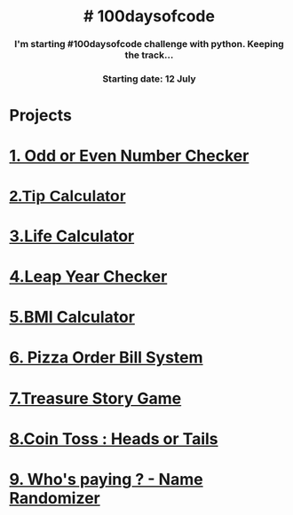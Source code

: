 <h1 align="center">
# 100daysofcode
  </h1>
  <h3 align="center">
I'm starting  #100daysofcode challenge with python. Keeping the track...
</h3>

<h3 align="center">
Starting date: 12 July
</h3>

<h1>Projects</h1>
<h1><a href="https://github.com/rafidoth/100daysofcode/blob/main/odd%20or%20even.py" target="_blank" rel="noopener"><strong>1. Odd or Even Number Checker</strong></a></h1>
<h1><a href="https://github.com/rafidoth/100daysofcode/blob/main/tip_calculator.py" rel="noopener noreferrer" target="_blank"><span style="font-family: Calibri, sans-serif;">2.Tip Calculator</span></a></h1>
<h1><a href="https://github.com/rafidoth/100daysofcode/blob/main/life_calculator.py" rel="noopener noreferrer" target="_blank">3.Life Calculator</a></h1>
<h1><a href="https://github.com/rafidoth/100daysofcode/blob/main/leap-year-program.py" rel="noopener noreferrer" target="_blank">4.Leap Year Checker</a></h1>
<h1><a href="https://github.com/rafidoth/100daysofcode/blob/main/BMI%20calculator.py" rel="noopener noreferrer" target="_blank">5.BMI Calculator</a></h1>
<h1><a href="https://github.com/rafidoth/100daysofcode/blob/main/Pizza%20Order%20Bill%20System.py" rel="noopener noreferrer" target="_blank">6. Pizza Order Bill System</a></h1>
<h1><a href="https://github.com/rafidoth/100daysofcode/blob/main/Treasure%20story%20game.py" rel="noopener noreferrer" target="_blank">7.Treasure Story Game</a></h1>
<h1><a href="https://github.com/rafidoth/100daysofcode/blob/main/heads_or_tails.py" rel="noopener noreferrer" target="_blank">8.Coin Toss : Heads or Tails</a></h1>
<h1><a href="https://github.com/rafidoth/100daysofcode/blob/main/who_is_paying_today_bill_randomizer.py" rel="noopener noreferrer" target="_blank"><strong>9. Who&apos;s paying ? - Name Randomizer</strong></a></h1>
